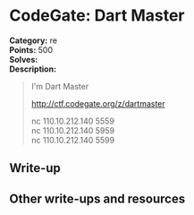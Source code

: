 # CodeGate: Dart Master

**Category:** re  
**Points:** 500  
**Solves:**  
**Description:**  

> I'm Dart Master
> 
> http://ctf.codegate.org/z/dartmaster
> 
> nc 110.10.212.140 5559  
> nc 110.10.212.140 5959  
> nc 110.10.212.140 5599  

## Write-up

## Other write-ups and resources


